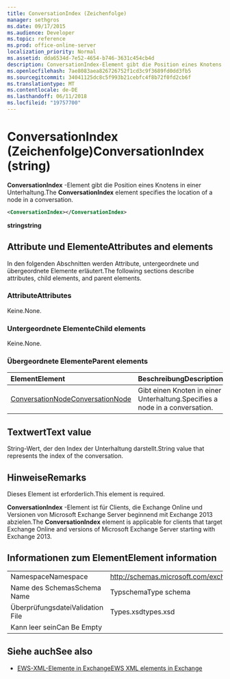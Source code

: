 ```yaml
---
title: ConversationIndex (Zeichenfolge)
manager: sethgros
ms.date: 09/17/2015
ms.audience: Developer
ms.topic: reference
ms.prod: office-online-server
localization_priority: Normal
ms.assetid: dda6534d-7e52-4654-b746-3631c454cb4d
description: ConversationIndex-Element gibt die Position eines Knotens in einer Unterhaltung.
ms.openlocfilehash: 7ae8083aea826726752f1cd3c9f3689fd0dd3fb5
ms.sourcegitcommit: 34041125dc8c5f993b21cebfc4f8b72f0fd2cb6f
ms.translationtype: MT
ms.contentlocale: de-DE
ms.lasthandoff: 06/11/2018
ms.locfileid: "19757700"
---
```

# <a name="conversationindex-string"></a><span data-ttu-id="0477b-103">ConversationIndex (Zeichenfolge)</span><span class="sxs-lookup"><span data-stu-id="0477b-103">ConversationIndex (string)</span></span>

<span data-ttu-id="0477b-104">**ConversationIndex** -Element gibt die Position eines Knotens in einer Unterhaltung.</span><span class="sxs-lookup"><span data-stu-id="0477b-104">The **ConversationIndex** element specifies the location of a node in a conversation.</span></span> 
  
```XML
<ConversationIndex></ConversationIndex>
```

 <span data-ttu-id="0477b-105">**string**</span><span class="sxs-lookup"><span data-stu-id="0477b-105">**string**</span></span>
## <a name="attributes-and-elements"></a><span data-ttu-id="0477b-106">Attribute und Elemente</span><span class="sxs-lookup"><span data-stu-id="0477b-106">Attributes and elements</span></span>

<span data-ttu-id="0477b-107">In den folgenden Abschnitten werden Attribute, untergeordnete und übergeordnete Elemente erläutert.</span><span class="sxs-lookup"><span data-stu-id="0477b-107">The following sections describe attributes, child elements, and parent elements.</span></span>
  
### <a name="attributes"></a><span data-ttu-id="0477b-108">Attribute</span><span class="sxs-lookup"><span data-stu-id="0477b-108">Attributes</span></span>

<span data-ttu-id="0477b-109">Keine.</span><span class="sxs-lookup"><span data-stu-id="0477b-109">None.</span></span>
  
### <a name="child-elements"></a><span data-ttu-id="0477b-110">Untergeordnete Elemente</span><span class="sxs-lookup"><span data-stu-id="0477b-110">Child elements</span></span>

<span data-ttu-id="0477b-111">Keine.</span><span class="sxs-lookup"><span data-stu-id="0477b-111">None.</span></span>
  
### <a name="parent-elements"></a><span data-ttu-id="0477b-112">Übergeordnete Elemente</span><span class="sxs-lookup"><span data-stu-id="0477b-112">Parent elements</span></span>

|<span data-ttu-id="0477b-113">**Element**</span><span class="sxs-lookup"><span data-stu-id="0477b-113">**Element**</span></span>|<span data-ttu-id="0477b-114">**Beschreibung**</span><span class="sxs-lookup"><span data-stu-id="0477b-114">**Description**</span></span>|
|:-----|:-----|
|[<span data-ttu-id="0477b-115">ConversationNode</span><span class="sxs-lookup"><span data-stu-id="0477b-115">ConversationNode</span></span>](conversationnode.md) <br/> |<span data-ttu-id="0477b-116">Gibt einen Knoten in einer Unterhaltung.</span><span class="sxs-lookup"><span data-stu-id="0477b-116">Specifies a node in a conversation.</span></span>  <br/> |
   
## <a name="text-value"></a><span data-ttu-id="0477b-117">Textwert</span><span class="sxs-lookup"><span data-stu-id="0477b-117">Text value</span></span>

<span data-ttu-id="0477b-118">String-Wert, der den Index der Unterhaltung darstellt.</span><span class="sxs-lookup"><span data-stu-id="0477b-118">String value that represents the index of the conversation.</span></span>
  
## <a name="remarks"></a><span data-ttu-id="0477b-119">Hinweise</span><span class="sxs-lookup"><span data-stu-id="0477b-119">Remarks</span></span>

<span data-ttu-id="0477b-120">Dieses Element ist erforderlich.</span><span class="sxs-lookup"><span data-stu-id="0477b-120">This element is required.</span></span>
  
<span data-ttu-id="0477b-121">**ConversationIndex** -Element ist für Clients, die Exchange Online und Versionen von Microsoft Exchange Server beginnend mit Exchange 2013 abzielen.</span><span class="sxs-lookup"><span data-stu-id="0477b-121">The **ConversationIndex** element is applicable for clients that target Exchange Online and versions of Microsoft Exchange Server starting with Exchange 2013.</span></span> 
  
## <a name="element-information"></a><span data-ttu-id="0477b-122">Informationen zum Element</span><span class="sxs-lookup"><span data-stu-id="0477b-122">Element information</span></span>

|||
|:-----|:-----|
|<span data-ttu-id="0477b-123">Namespace</span><span class="sxs-lookup"><span data-stu-id="0477b-123">Namespace</span></span>  <br/> |http://schemas.microsoft.com/exchange/services/2006/types  <br/> |
|<span data-ttu-id="0477b-124">Name des Schemas</span><span class="sxs-lookup"><span data-stu-id="0477b-124">Schema Name</span></span>  <br/> |<span data-ttu-id="0477b-125">Typschema</span><span class="sxs-lookup"><span data-stu-id="0477b-125">Type schema</span></span>  <br/> |
|<span data-ttu-id="0477b-126">Überprüfungsdatei</span><span class="sxs-lookup"><span data-stu-id="0477b-126">Validation File</span></span>  <br/> |<span data-ttu-id="0477b-127">Types.xsd</span><span class="sxs-lookup"><span data-stu-id="0477b-127">types.xsd</span></span>  <br/> |
|<span data-ttu-id="0477b-128">Kann leer sein</span><span class="sxs-lookup"><span data-stu-id="0477b-128">Can Be Empty</span></span>  <br/> ||
   
## <a name="see-also"></a><span data-ttu-id="0477b-129">Siehe auch</span><span class="sxs-lookup"><span data-stu-id="0477b-129">See also</span></span>



- [<span data-ttu-id="0477b-130">EWS-XML-Elemente in Exchange</span><span class="sxs-lookup"><span data-stu-id="0477b-130">EWS XML elements in Exchange</span></span>](ews-xml-elements-in-exchange.md)

